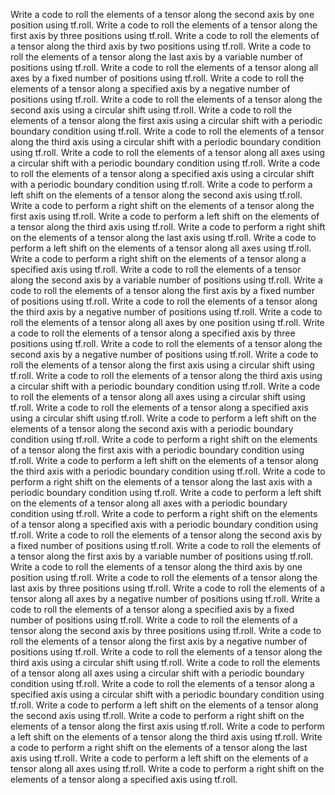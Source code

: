 Write a code to roll the elements of a tensor along the second axis by one position using tf.roll.
Write a code to roll the elements of a tensor along the first axis by three positions using tf.roll.
Write a code to roll the elements of a tensor along the third axis by two positions using tf.roll.
Write a code to roll the elements of a tensor along the last axis by a variable number of positions using tf.roll.
Write a code to roll the elements of a tensor along all axes by a fixed number of positions using tf.roll.
Write a code to roll the elements of a tensor along a specified axis by a negative number of positions using tf.roll.
Write a code to roll the elements of a tensor along the second axis using a circular shift using tf.roll.
Write a code to roll the elements of a tensor along the first axis using a circular shift with a periodic boundary condition using tf.roll.
Write a code to roll the elements of a tensor along the third axis using a circular shift with a periodic boundary condition using tf.roll.
Write a code to roll the elements of a tensor along all axes using a circular shift with a periodic boundary condition using tf.roll.
Write a code to roll the elements of a tensor along a specified axis using a circular shift with a periodic boundary condition using tf.roll.
Write a code to perform a left shift on the elements of a tensor along the second axis using tf.roll.
Write a code to perform a right shift on the elements of a tensor along the first axis using tf.roll.
Write a code to perform a left shift on the elements of a tensor along the third axis using tf.roll.
Write a code to perform a right shift on the elements of a tensor along the last axis using tf.roll.
Write a code to perform a left shift on the elements of a tensor along all axes using tf.roll.
Write a code to perform a right shift on the elements of a tensor along a specified axis using tf.roll.
Write a code to roll the elements of a tensor along the second axis by a variable number of positions using tf.roll.
Write a code to roll the elements of a tensor along the first axis by a fixed number of positions using tf.roll.
Write a code to roll the elements of a tensor along the third axis by a negative number of positions using tf.roll.
Write a code to roll the elements of a tensor along all axes by one position using tf.roll.
Write a code to roll the elements of a tensor along a specified axis by three positions using tf.roll.
Write a code to roll the elements of a tensor along the second axis by a negative number of positions using tf.roll.
Write a code to roll the elements of a tensor along the first axis using a circular shift using tf.roll.
Write a code to roll the elements of a tensor along the third axis using a circular shift with a periodic boundary condition using tf.roll.
Write a code to roll the elements of a tensor along all axes using a circular shift using tf.roll.
Write a code to roll the elements of a tensor along a specified axis using a circular shift using tf.roll.
Write a code to perform a left shift on the elements of a tensor along the second axis with a periodic boundary condition using tf.roll.
Write a code to perform a right shift on the elements of a tensor along the first axis with a periodic boundary condition using tf.roll.
Write a code to perform a left shift on the elements of a tensor along the third axis with a periodic boundary condition using tf.roll.
Write a code to perform a right shift on the elements of a tensor along the last axis with a periodic boundary condition using tf.roll.
Write a code to perform a left shift on the elements of a tensor along all axes with a periodic boundary condition using tf.roll.
Write a code to perform a right shift on the elements of a tensor along a specified axis with a periodic boundary condition using tf.roll.
Write a code to roll the elements of a tensor along the second axis by a fixed number of positions using tf.roll.
Write a code to roll the elements of a tensor along the first axis by a variable number of positions using tf.roll.
Write a code to roll the elements of a tensor along the third axis by one position using tf.roll.
Write a code to roll the elements of a tensor along the last axis by three positions using tf.roll.
Write a code to roll the elements of a tensor along all axes by a negative number of positions using tf.roll.
Write a code to roll the elements of a tensor along a specified axis by a fixed number of positions using tf.roll.
Write a code to roll the elements of a tensor along the second axis by three positions using tf.roll.
Write a code to roll the elements of a tensor along the first axis by a negative number of positions using tf.roll.
Write a code to roll the elements of a tensor along the third axis using a circular shift using tf.roll.
Write a code to roll the elements of a tensor along all axes using a circular shift with a periodic boundary condition using tf.roll.
Write a code to roll the elements of a tensor along a specified axis using a circular shift with a periodic boundary condition using tf.roll.
Write a code to perform a left shift on the elements of a tensor along the second axis using tf.roll.
Write a code to perform a right shift on the elements of a tensor along the first axis using tf.roll.
Write a code to perform a left shift on the elements of a tensor along the third axis using tf.roll.
Write a code to perform a right shift on the elements of a tensor along the last axis using tf.roll.
Write a code to perform a left shift on the elements of a tensor along all axes using tf.roll.
Write a code to perform a right shift on the elements of a tensor along a specified axis using tf.roll.